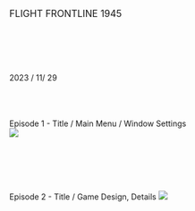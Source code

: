 <big>FLIGHT FRONTLINE 1945</big>

</br></br></br></br>

2023 / 11/ 29 
</br></br></br></br>




Episode 1 - Title / Main Menu / Window Settings</br>
<img src="https://github.com/opeak123/C-Console-game/blob/main/Flight%20Front%20Line%201945.png?raw=true">



</br></br></br></br>



Episode 2 - Title / Game Design, Details
<img src ="https://github.com/opeak123/C-Console-game/blob/main/Main%20Menu%201945.png?raw=true">
